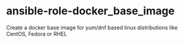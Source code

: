 # ansible-role-docker_base_image
Create a docker base image for yum/dnf based linux distributions like CentOS, Fedora or RHEL
